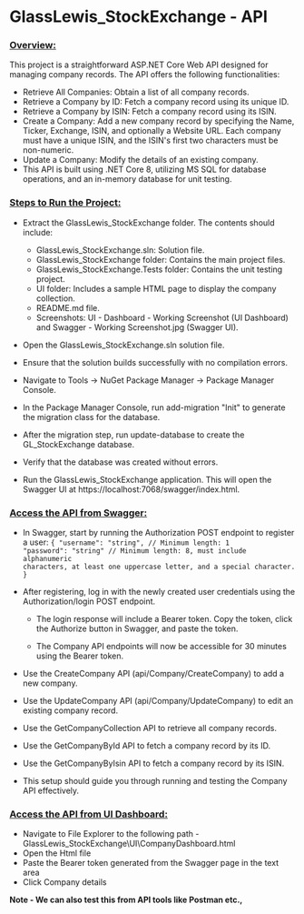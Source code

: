<h1>GlassLewis_StockExchange - API</h1>

<u><h3>Overview:</u></h3>

This project is a straightforward ASP.NET Core Web API designed for managing company records. The API offers the following functionalities:

- Retrieve All Companies: Obtain a list of all company records.
- Retrieve a Company by ID: Fetch a company record using its unique ID.
- Retrieve a Company by ISIN: Fetch a company record using its ISIN.
- Create a Company: Add a new company record by specifying the Name, Ticker, Exchange, ISIN, and optionally a Website URL. Each company must have a unique ISIN, and the ISIN's first two characters must be non-numeric.
- Update a Company: Modify the details of an existing company.
- This API is built using .NET Core 8, utilizing MS SQL for database operations, and an in-memory database for unit testing.

<u><h3>Steps to Run the Project:</u></h3>
- Extract the GlassLewis_StockExchange folder. The contents should include:

	- GlassLewis_StockExchange.sln: Solution file.
	- GlassLewis_StockExchange folder: Contains the main project files.
	- GlassLewis_StockExchange.Tests folder: Contains the unit testing project.
	- UI folder: Includes a sample HTML page to display the company collection.
	- README.md file.
	- Screenshots: UI - Dashboard - Working Screenshot (UI Dashboard) and Swagger - Working Screenshot.jpg (Swagger UI).
- Open the GlassLewis_StockExchange.sln solution file.

- Ensure that the solution builds successfully with no compilation errors.

- Navigate to Tools -> NuGet Package Manager -> Package Manager Console.

- In the Package Manager Console, run add-migration "Init" to generate the migration class for the database.

- After the migration step, run update-database to create the GL_StockExchange database.

- Verify that the database was created without errors.

- Run the GlassLewis_StockExchange application. This will open the Swagger UI at https://localhost:7068/swagger/index.html.

<u><h3>Access the API from Swagger:</h3></u>
- In Swagger, start by running the Authorization POST endpoint to register a user:
	<code>{
	  "username": "string", // Minimum length: 1
	  "password": "string"  // Minimum length: 8, must include alphanumeric characters, at least one uppercase letter, and a special character.
	}
   </code>
- After registering, log in with the newly created user credentials using the Authorization/login POST endpoint.

	- The login response will include a Bearer token. Copy the token, click the Authorize button in Swagger, and paste the token.

	- The Company API endpoints will now be accessible for 30 minutes using the Bearer token.

- Use the CreateCompany API (api/Company/CreateCompany) to add a new company.

- Use the UpdateCompany API (api/Company/UpdateCompany) to edit an existing company record.

- Use the GetCompanyCollection API to retrieve all company records.

- Use the GetCompanyById API to fetch a company record by its ID.

- Use the GetCompanyByIsin API to fetch a company record by its ISIN.

- This setup should guide you through running and testing the Company API effectively.

<u><h3>Access the API from UI Dashboard:</h3></u>

- Navigate to File Explorer to the following path - GlassLewis_StockExchange\UI\CompanyDashboard.html
- Open the Html file
- Paste the Bearer token generated from the Swagger page in the text area
- Click Company details

<b>Note - We can also test this from API tools like Postman etc.,</b>
